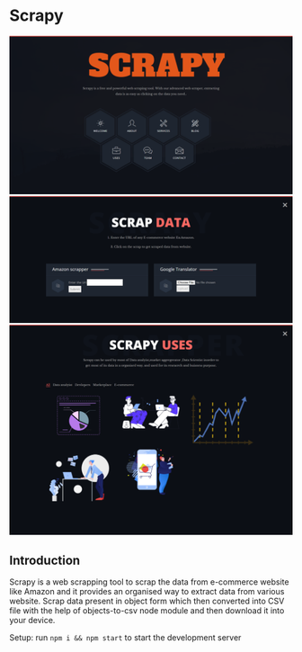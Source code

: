 # Scrapy
<img src="https://github.com/himanshukaushal123/Scrapy-main/blob/main/scrapy/scrapy/public/front.png">
<img src="https://github.com/himanshukaushal123/Scrapy-main/blob/main/scrapy/scrapy/public/services.png">
<img src="https://github.com/himanshukaushal123/Scrapy-main/blob/main/scrapy/scrapy/public/scrapyUse.png">

## Introduction
Scrapy is a web scrapping tool to scrap the data from e-commerce website like Amazon and it provides an organised way to extract data from various website. Scrap data present in object form which then converted into CSV file with the help of objects-to-csv node module and then download it into your device. 

Setup: run ```npm i && npm start``` to start the development server
